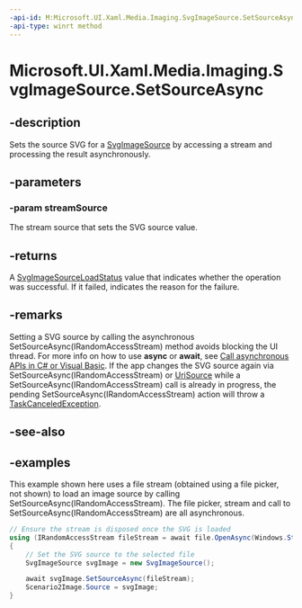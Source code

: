 ```yaml
---
-api-id: M:Microsoft.UI.Xaml.Media.Imaging.SvgImageSource.SetSourceAsync(Windows.Storage.Streams.IRandomAccessStream)
-api-type: winrt method
---
```


<!-- Method syntax.
public IAsyncOperation<SvgImageSourceLoadStatus> SvgImageSource.SetSourceAsync(IRandomAccessStream streamSource)
-->

# Microsoft.UI.Xaml.Media.Imaging.SvgImageSource.SetSourceAsync

## -description
Sets the source SVG for a [SvgImageSource](svgimagesource.md) by accessing a stream and processing the result asynchronously.

## -parameters
### -param streamSource
The stream source that sets the SVG source value.

## -returns
A [SvgImageSourceLoadStatus](svgimagesourceloadstatus.md) value that indicates whether the operation was successful. If it failed, indicates the reason for the failure.  

## -remarks
Setting a SVG source by calling the asynchronous SetSourceAsync(IRandomAccessStream) method avoids blocking the UI thread. For more info on how to use **async** or **await**, see [Call asynchronous APIs in C# or Visual Basic](/windows/uwp/threading-async/call-asynchronous-apis-in-csharp-or-visual-basic).
If the app changes the SVG source again via SetSourceAsync(IRandomAccessStream) or [UriSource](svgimagesource_urisource.md) while a SetSourceAsync(IRandomAccessStream) call is already in progress, the pending SetSourceAsync(IRandomAccessStream) action will throw a [TaskCanceledException](/dotnet/api/system.threading.tasks.taskcanceledexception?view=dotnet-uwp-10.0&preserve-view=true).

## -see-also

## -examples

This example shown here uses a file stream (obtained using a file picker, not shown) to load an image source by calling SetSourceAsync(IRandomAccessStream). The file picker, stream and call to SetSourceAsync(IRandomAccessStream) are all asynchronous.

```csharp
// Ensure the stream is disposed once the SVG is loaded
using (IRandomAccessStream fileStream = await file.OpenAsync(Windows.Storage.FileAccessMode.Read))
{
    // Set the SVG source to the selected file
    SvgImageSource svgImage = new SvgImageSource();

    await svgImage.SetSourceAsync(fileStream);
    Scenario2Image.Source = svgImage;
}
```

